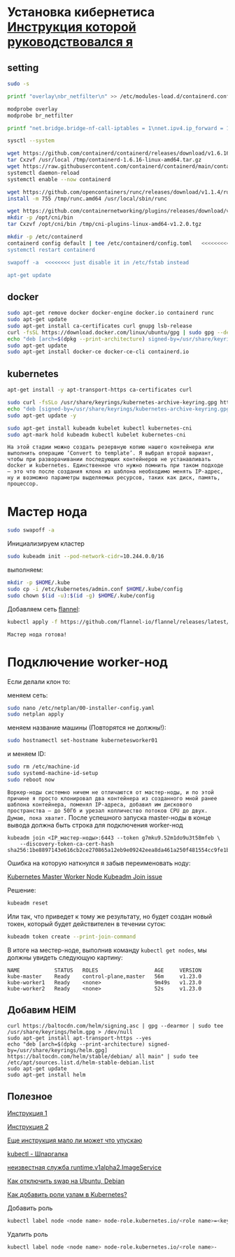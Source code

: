 # Установка кибернетиса [Инструкция которой руководствовался я](https://ex-minds.ru/?p=296)


## setting

```bash
sudo -s

printf "overlay\nbr_netfilter\n" >> /etc/modules-load.d/containerd.conf

modprobe overlay
modprobe br_netfilter

printf "net.bridge.bridge-nf-call-iptables = 1\nnet.ipv4.ip_forward = 1\nnet.bridge.bridge-nf-call-ip6tables = 1\n" >> /etc/sysctl.d/99-kubernetes-cri.conf

sysctl --system

wget https://github.com/containerd/containerd/releases/download/v1.6.16/containerd-1.6.16-linux-amd64.tar.gz -P /tmp/
tar Cxzvf /usr/local /tmp/containerd-1.6.16-linux-amd64.tar.gz
wget https://raw.githubusercontent.com/containerd/containerd/main/containerd.service -P /etc/systemd/system/
systemctl daemon-reload
systemctl enable --now containerd

wget https://github.com/opencontainers/runc/releases/download/v1.1.4/runc.amd64 -P /tmp/
install -m 755 /tmp/runc.amd64 /usr/local/sbin/runc

wget https://github.com/containernetworking/plugins/releases/download/v1.2.0/cni-plugins-linux-amd64-v1.2.0.tgz -P /tmp/
mkdir -p /opt/cni/bin
tar Cxzvf /opt/cni/bin /tmp/cni-plugins-linux-amd64-v1.2.0.tgz

mkdir -p /etc/containerd
containerd config default | tee /etc/containerd/config.toml   <<<<<<<<<<< manually edit and change systemdCgroup to true
systemctl restart containerd

swapoff -a  <<<<<<<< just disable it in /etc/fstab instead

apt-get update
```

## docker

```bash
sudo apt-get remove docker docker-engine docker.io containerd runc
sudo apt-get update
sudo apt-get install ca-certificates curl gnupg lsb-release
curl -fsSL https://download.docker.com/linux/ubuntu/gpg | sudo gpg --dearmor -o /usr/share/keyrings/docker-archive-keyring.gpg
echo "deb [arch=$(dpkg --print-architecture) signed-by=/usr/share/keyrings/docker-archive-keyring.gpg] https://download.docker.com/linux/ubuntu $(lsb_release -cs) stable" | sudo tee /etc/apt/sources.list.d/docker.list > /dev/null
sudo apt-get update
sudo apt-get install docker-ce docker-ce-cli containerd.io

```
## kubernetes

```bash
apt-get install -y apt-transport-https ca-certificates curl

sudo curl -fsSLo /usr/share/keyrings/kubernetes-archive-keyring.gpg https://dl.k8s.io/apt/doc/apt-key.gpg
echo "deb [signed-by=/usr/share/keyrings/kubernetes-archive-keyring.gpg] https://apt.kubernetes.io/ kubernetes-xenial main" | sudo tee /etc/apt/sources.list.d/kubernetes.list
sudo apt-get update -y

sudo apt-get install kubeadm kubelet kubectl kubernetes-cni
sudo apt-mark hold kubeadm kubectl kubelet kubernetes-cni
```
`На этой стадии можно создать резервную копию нашего контейнера или выполнить операцию ‘Convert to template’. Я выбрал второй вариант, чтобы при разворачивании последующих контейнеров не устанавливать docker и kubernetes. Единственное что нужно помнить при таком подходе — это что после создания клона из шаблона необходимо менять IP-адрес, ну и возможно параметры выделяемых ресурсов, таких как диск, память, процессор.
`



# Мастер нода

```bash
sudo swapoff -a
```

Инициализируем кластер 

```bash
sudo kubeadm init --pod-network-cidr=10.244.0.0/16
```

выполняем:

```bash
mkdir -p $HOME/.kube
sudo cp -i /etc/kubernetes/admin.conf $HOME/.kube/config
sudo chown $(id -u):$(id -g) $HOME/.kube/config
```

Добавляем сеть [flannel](https://github.com/flannel-io/flannel#flannel):

```bash
kubectl apply -f https://github.com/flannel-io/flannel/releases/latest/download/kube-flannel.yml
```

`Мастер нода готова!`

# Подключение worker-нод

Если делали клон то:

меняем сеть:
```bash
sudo nano /etc/netplan/00-installer-config.yaml
sudo netplan apply
```


меняем название машины (Повторятся не должны!):
```bash
sudo hostnamectl set-hostname kubernetesworker01
```
и меняем ID:
```bash
sudo rm /etc/machine-id
sudo systemd-machine-id-setup
sudo reboot now
```

`Воркер-ноды системно ничем не отличаются от мастер-ноды, и по этой причине я просто клонировал два контейнера из созданного мной ранее шаблона контейнера, поменял IP-адреса, добавил им дискового пространства — до 50Гб и урезал колличество потоков CPU до двух. 
Думаю, пока хватит.`
После успешного запуска master-ноды в конце вывода должна быть строка для подключения worker-нод

```
kubeadm join <IP_мастер-ноды>:6443 --token g7mku9.52m1do9u3t58mfeb \
    --discovery-token-ca-cert-hash sha256:1be8897143e616cb2ce270865a12eb9e09242eea8da461a250f481554cc9fe1b 
```
Ошибка на которую наткнулся я забыв переименовать ноду:

[Kubernetes Master Worker Node Kubeadm Join issue](https://stackoverflow.com/questions/55767652/kubernetes-master-worker-node-kubeadm-join-issue)

Решение:
```bash
kubeadm reset 
```

Или так, что приведет к тому же результату, но будет создан новый токен, который будет действителен в течении суток:
```bash
kubeadm token create --print-join-command
```
В итоге на местер-ноде, выполнив команду ```kubectl get nodes```, мы должны увидеть следующую картину:
```
NAME           STATUS   ROLES                  AGE     VERSION
kube-master    Ready    control-plane,master   56m     v1.23.0
kube-worker1   Ready    <none>                 9m49s   v1.23.0
kube-worker2   Ready    <none>                 52s     v1.23.0
```
## Добавим HElM
```
curl https://baltocdn.com/helm/signing.asc | gpg --dearmor | sudo tee /usr/share/keyrings/helm.gpg > /dev/null
sudo apt-get install apt-transport-https --yes
echo "deb [arch=$(dpkg --print-architecture) signed-by=/usr/share/keyrings/helm.gpg] https://baltocdn.com/helm/stable/debian/ all main" | sudo tee /etc/apt/sources.list.d/helm-stable-debian.list
sudo apt-get update
sudo apt-get install helm

```

## Полезное

[Инструкция 1](https://ex-minds.ru/kubernetes-proxmox-install/)

[Инструкция 2](https://www.itsgeekhead.com/tuts/kubernetes-126-ubuntu-2204.txt)

[Еще инструкция мало ли может что упускаю](https://phoenixnap.com/kb/install-kubernetes-on-ubuntu)

[kubectl - Шпаргалка](https://kubernetes.io/ru/docs/reference/kubectl/cheatsheet/)

[неизвестная служба runtime.v1alpha2.ImageService](https://github.com/kubernetes-sigs/cri-tools/issues/710)

[Как отключить swap на Ubuntu, Debian](https://disnetern.ru/how-disable-swap-linux/)

[Как добавить роли узлам в Kubernetes?](https://stackoverflow.com/questions/48854905/how-to-add-roles-to-nodes-in-kubernetes)

Добавить роль
```bash
kubectl label node <node name> node-role.kubernetes.io/<role name>=<key - (any name)>
```
Удалить роль
```bash
kubectl label node <node name> node-role.kubernetes.io/<role name>-
```
